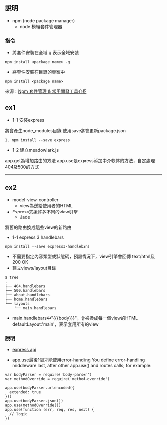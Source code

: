 ## 說明

* npm (node package manager)
    * node 模組套件管理器

### 指令

* 將套件安裝在全域
g 表示全域安裝
```
npm install <package name> -g 
```

* 將套件安裝在目錄的專案中
```
npm install <package name>
```

來源：[Npm 套件管理 & 常用開發工具介紹][1]
 

## ex1

* 1-1 安裝express

將會產生node_modules目錄
使用save將會更新package.json
```
1. npm install --save express
```

* 1-2 建立meadowlark.js


app.get為增加路由的方法
app.use是express添加中介軟体的方法，自定處理404及500的方式

---------

## ex2

* model-view-controller 
    * view為送給使用者的HTML
* Express支援許多不同的view引擎
    * Jade

將舊的路由換成這些view的新路由


* 1-1 express 3 handlebars

```
npm install --save express3-handlebars
```

* 不需要指定內容類型或狀態碼，預設情況下，view引擎會回傳 text/html及200 OK
* 建立views/layout目錄
```
$ tree
.
├── 404.handlebars
├── 500.handlebars
├── about.handlebars
├── home.handlebars
└── layouts
    └── main.handlebars
```

* main.handlebars中"{{{body}}}"，會被換成每一個view的HTML
defaultLayout:'main'，表示套用所有的view



### 說明

* [express api][2]



* app.use最後1個才能使用error-handling
You define error-handling middleware last, after other app.use() and routes calls; for example:
```
var bodyParser = require('body-parser')
var methodOverride = require('method-override')

app.use(bodyParser.urlencoded({
  extended: true
}))
app.use(bodyParser.json())
app.use(methodOverride())
app.use(function (err, req, res, next) {
  // logic
})
```



[1]:https://www.slideshare.net/wantingj/npm-46801372
[2]:https://expressjs.com/en/4x/api.html#app.use
